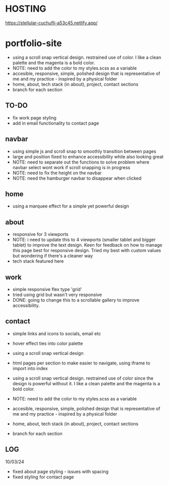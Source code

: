 # HOSTING 

https://stellular-cuchufli-a53c45.netlify.app/

# portfolio-site

- using a scroll snap vertical design. restrained use of color. I like a clean palette and the magenta is a bold color.
- NOTE: need to add the color to my styles.scss as a variable
- accesible, responsive, simple, polished design that is representative of me and my practice - inspired by a physical folder
- home, about, tech stack (in about), project, contact sections
- branch for each section

## TO-DO
- fix work page styling
- add in email functionality to contact page

## navbar

- using simple js and scroll snap to smoothly transition between pages
- large and position fixed to enhance accessibility while also looking great
- NOTE: need to separate out the functions to solve problem where navbar select wont work if scroll snapping is in progress
- NOTE: need to fix the height on the navbar
- NOTE: need the hamburger navbar to disappear when clicked

## home

- using a marquee effect for a simple yet powerful design

## about

- responsive for 3 viewports
- NOTE: i need to update this to 4 viewports (smaller tablet and bigger tablet) to improve the text design. Keen for feedback on how to manage this page best for responsive design. Tried my best with custom values but wondering if there's a cleaner way
- tech stack featured here

## work

- simple responsive flex type 'grid'
- tried using grid but wasn't very responsive
- DONE: going to change this to a scrollable gallery to improve accessibility.

## contact

- simple links and icons to socials, email etc
- hover effect ties into color palette


- using a scroll snap vertical design
- html pages per section to make easier to navigate, using iframe to import into index
- using a scroll snap vertical design. restrained use of color since the design is powerful without it. I like a clean palette and the magenta is a bold color.
- NOTE: need to add the color to my styles.scss as a variable
- accesible, responsive, simple, polished design that is representative of me and my practice - inspired by a physical folder
- home, about, tech stack (in about), project, contact sections
- branch for each section

## LOG ##
10/03/24
- fixed about page styling - issues with spacing
- fixed styling for contact page
